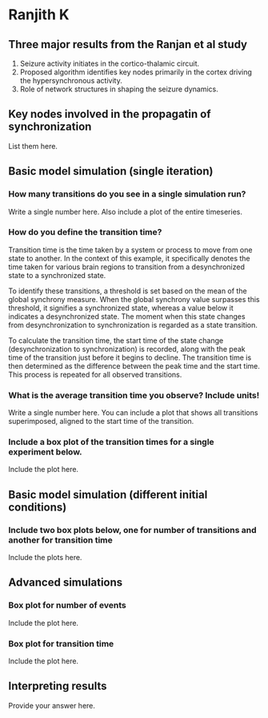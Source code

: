 # Ranjith K

## Three major results from the Ranjan et al study

1. Seizure activity initiates in the cortico-thalamic circuit.
2. Proposed algorithm identifies key nodes primarily in the cortex driving the hypersynchronous activity.
3. Role of network structures in shaping the seizure dynamics. 

## Key nodes involved in the propagatin of synchronization

List them here.

## Basic model simulation (single iteration)

### How many transitions do you see in a single simulation run?
Write a single number here. Also include a plot of the entire timeseries.

### How do you define the transition time?
Transition time is the time taken by a system or process to move from one state to another. In the context of this example, it specifically denotes the time taken for various brain regions to transition from a desynchronized state to a synchronized state.

To identify these transitions, a threshold is set based on the mean of the global synchrony measure. When the global synchrony value surpasses this threshold, it signifies a synchronized state, whereas a value below it indicates a desynchronized state. The moment when this state changes from desynchronization to synchronization is regarded as a state transition.

To calculate the transition time, the start time of the state change (desynchronization to synchronization) is recorded, along with the peak time of the transition just before it begins to decline. The transition time is then determined as the difference between the peak time and the start time. This process is repeated for all observed transitions.

### What is the average transition time you observe? Include units!
Write a single number here. You can include a plot that shows all transitions superimposed, aligned to the start time of the transition.

### Include a box plot of the transition times for a single experiment below.
Include the plot here.


## Basic model simulation (different initial conditions)

### Include two box plots below, one for number of transitions and another for transition time
Include the plots here.

## Advanced simulations

### Box plot for number of events
Include the plot here.


### Box plot for transition time
Include the plot here.

## Interpreting results

Provide your answer here.
